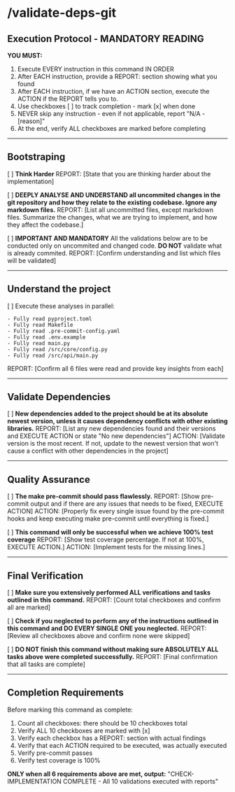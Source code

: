 # /validate-deps-git

## Execution Protocol - MANDATORY READING

**YOU MUST:**

1. Execute EVERY instruction in this command IN ORDER
2. After EACH instruction, provide a REPORT: section showing what you found
3. After EACH instruction, if we have an ACTION section, execute the ACTION if the REPORT tells you to.
4. Use checkboxes [ ] to track completion - mark [x] when done
5. NEVER skip any instruction - even if not applicable, report "N/A - [reason]"
6. At the end, verify ALL checkboxes are marked before completing

---

## Bootstraping

[ ] **Think Harder**
REPORT: [State that you are thinking harder about the implementation]

[ ] **DEEPLY ANALYSE AND UNDERSTAND all uncommited changes in the git repository and how they relate to the existing codebase. Ignore any markdown files.**
REPORT: [List all uncommitted files, except markdown files. Summarize the changes, what we are trying to implement, and how they affect the codebase.]

[ ] **IMPORTANT AND MANDATORY** All the validations below are to be conducted only on uncommited and changed code. **DO NOT** validate what is already commited.
REPORT: [Confirm understanding and list which files will be validated]

---

## Understand the project

[ ] Execute these analyses in parallel:

```
- Fully read pyproject.toml
- Fully read Makefile
- Fully read .pre-commit-config.yaml
- Fully read .env.example
- Fully read main.py
- Fully read /src/core/config.py
- Fully read /src/api/main.py
```

REPORT: [Confirm all 6 files were read and provide key insights from each]

---

## Validate Dependencies

[ ] **New dependencies added to the project should be at its absolute newest version, unless it causes dependency conflicts with other existing libraries.**
REPORT: [List any new dependencies found and their versions and EXECUTE ACTION or state "No new dependencies"]
ACTION: [Validate version is the most recent. If not, update to the newest version that won't cause a conflict with other dependencies in the project]

---

## Quality Assurance

[ ] **The make pre-commit should pass flawlessly.**
REPORT: [Show pre-commit output and if there are any issues that needs to be fixed, EXECUTE ACTION]
ACTION: [Properly fix every single issue found by the pre-commit hooks and keep executing make pre-commit until everything is fixed.]

[ ] **This command will only be successful when we achieve 100% test coverage**
REPORT: [Show test coverage percentage. If not at 100%, EXECUTE ACTION.]
ACTION: [Implement tests for the missing lines.]

---

## Final Verification

[ ] **Make sure you extensively performed ALL verifications and tasks outlined in this command.**
REPORT: [Count total checkboxes and confirm all are marked]

[ ] **Check if you neglected to perform any of the instructions outlined in this command and DO EVERY SINGLE ONE you neglected.**
REPORT: [Review all checkboxes above and confirm none were skipped]

[ ] **DO NOT finish this command without making sure ABSOLUTELY ALL tasks above were completed successfully.**
REPORT: [Final confirmation that all tasks are complete]

---

## Completion Requirements

Before marking this command as complete:

1. Count all checkboxes: there should be 10 checkboxes total
2. Verify ALL 10 checkboxes are marked with [x]
3. Verify each checkbox has a REPORT: section with actual findings
4. Verify that each ACTION required to be executed, was actually executed
5. Verify pre-commit passes
6. Verify test coverage is 100%

**ONLY when all 6 requirements above are met, output:**
"CHECK-IMPLEMENTATION COMPLETE - All 10 validations executed with reports"
